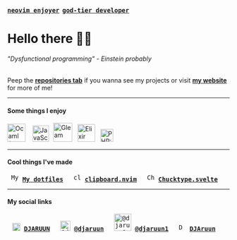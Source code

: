 <kbd>**[neovim enjoyer](https://neovim.io/)**</kbd>
&thinsp;<kbd>**[god-tier developer](https://github.com/djaruun/bliss)**</kbd>

# Hello there 👋🏼

###### *"Dysfunctional programming"* - Einstein probably<br>

Peep the **[repositories tab](https://github.com/DJARUUN?tab=repositories)** if you wanna see my projects or visit **[my website](https://djaruun.github.io)** for more of me!

---

#### Some things I enjoy

[<img alt="Ocaml (my caml)" src="https://cdn.icon-icons.com/icons2/2699/PNG/512/ocaml_logo_icon_170902.png" height="41">](https://ocaml.org) 
&nbsp;&thinsp;&thinsp;&thinsp;[<img alt="JavaScript" src="https://encrypted-tbn0.gstatic.com/images?q=tbn:ANd9GcRuHnJDLOcdm_0b6N6kNj-1OvO9KhKYgqIy0w&s" height="37">](https://developer.mozilla.org/en-US/docs/Web/JavaScript)
&nbsp;&thinsp;[<img alt="Gleam" src="https://gleam.run/images/lucy/lucy.svg" height="43">](https://gleam.run)
&nbsp;&nbsp;[<img alt="Elixir" src="https://external-content.duckduckgo.com/iu/?u=https%3A%2F%2Fseeklogo.com%2Fimages%2FE%2Felixir-logo-CF24E6FA55-seeklogo.com.png&f=1&nofb=1&ipt=4f06f8f06056ad6995ab6957416fae6981f606f1bafdb9fa2e3aba6276f00a33&ipo=images" height="40">](https://elixir-lang.org)
&nbsp;&nbsp;[<img alt="PHP: Hypertext Preprocessor" src="https://upload.wikimedia.org/wikipedia/commons/thumb/2/27/PHP-logo.svg/800px-PHP-logo.svg.png" height="29">](https://www.php.net/)

---

#### Cool things I've made

<kbd>&thinsp;<img alt="My dotfiles" src="https://gitlab.com/uploads/-/system/project/avatar/59006208/dotfiles.jpg?width=32" width="17"> **[My dotfiles](https://github.com/djaruun/dotfiles)**&nbsp;</kbd>
&thinsp;<kbd>&thinsp;<img alt="clipboard.nvim" src="https://gitlab.com/uploads/-/system/project/avatar/60270983/communityIcon_n2hvyn96zwk81.png?width=48" width="17"> **[clipboard.nvim](https://github.com/djaruun/clipboard.nvim)**&nbsp;</kbd>
&thinsp;<kbd>&thinsp;<img alt="Chucktype.svelte" src="https://avatars.githubusercontent.com/u/89078636?s=32&v=4" width="17"> **[Chucktype.svelte](https://github.com/DJAruun/chucktype.svelte)**&nbsp;</kbd>

---

#### My social links

&thinsp;<kbd>&thinsp;<img alt="DJARUUN" src="https://external-content.duckduckgo.com/iu/?u=https%3A%2F%2Fstatic.wikia.nocookie.net%2Fminecraft-esp%2Fimages%2F4%2F4b%2FModrinth_Logo.png%2Frevision%2Flatest%2Fscale-to-width-down%2F1200%3Fcb%3D20231227082445%26path-prefix%3Des&f=1&nofb=1&ipt=bf5aa96ce9eff911705ec034ea6935c6b7c7235dd47e29dcb1e297a1185ec43e&ipo=images" width="18"> **[DJARUUN](https://modrinth.com/user/DJARUUN)**&nbsp;</kbd>
&thinsp;<kbd>&thinsp;<img alt="@djaruun" src="https://assets-global.website-files.com/6257adef93867e50d84d30e2/636e0a6a49cf127bf92de1e2_icon_clyde_blurple_RGB.png" width="23"> **[@djaruun](https://discord.com)**&nbsp;</kbd>
&thinsp;<kbd>&thinsp;<img alt="@djaruun1" src="https://upload.wikimedia.org/wikipedia/commons/thumb/e/ef/Twitter_and_X_logos.svg/2560px-Twitter_and_X_logos.svg.png" width="39"> **[@djaruun1](https://x.com/djaruun1)**&nbsp;</kbd>
&thinsp;<kbd>&thinsp;<img alt="DJAruun" src="https://cdn-icons-png.flaticon.com/512/25/25231.png" width="16"> **[DJAruun](https://github.com/DJAruun)**&nbsp;</kbd>
